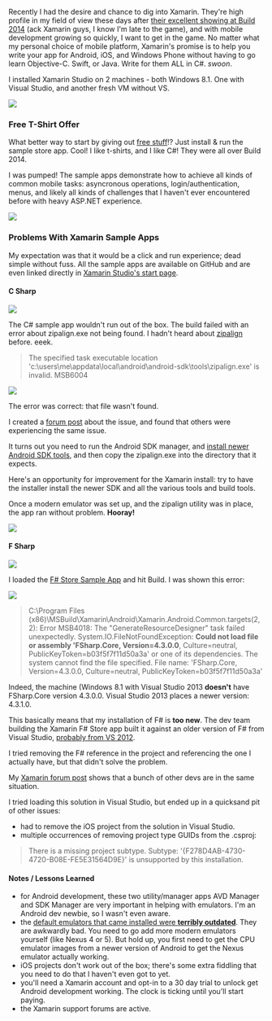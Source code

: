 <!--{Title:"Xamarin Studio Sample Apps Have Some Problems",Intro:"I had some problems with the Xamarin sample apps in my first encounter with Xamarin Studio.",PublishedOn:"01-Jul-2014", Tags:["xamarin"]}-->
<style>img{display: block;margin-left: auto;margin-right: auto}</style>
Recently I had the desire and chance to dig into Xamarin. They're high profile in my field of view these days after [their excellent showing at Build 2014](http://channel9.msdn.com/Events/Build/2014/3-653) (ack Xamarin guys, I know I'm late to the game), and with mobile development growing so quickly, I want to get in the game. No matter what my personal choice of mobile platform, Xamarin's promise is to help you write your app for Android, iOS, and Windows Phone without having to go learn Objective-C. Swift, or Java. Write for them ALL in C#. *swoon*. 

I installed Xamarin Studio on 2 machines - both Windows 8.1. One with Visual Studio, and another fresh VM without VS.

![](img/xamarin-splash.png)

### Free T-Shirt Offer

What better way to start by giving out [free stuff](https://xamarin.com/c-sharp-shirt)!? Just install & run the sample store app. Cool! I like t-shirts, and I like C#! They were all over Build 2014. 

I was pumped! The sample apps demonstrate how to achieve all kinds of common mobile tasks: asyncronous operations, login/authentication, menus, and likely all kinds of challenges that I haven't ever encountered before with heavy ASP.NET experience.  

![](img/xamarin-free-billboard.png)

### Problems With Xamarin Sample Apps

My expectation was that it would be a click and run experience; dead simple without fuss. All the sample apps are available on GitHub and are even linked directly in [Xamarin Studio's start page](img/xamarin-studio-sample-apps.png). 

#### C Sharp

![](img/xamarin-csharp-phones.png)

The C# sample app wouldn't run out of the box. The build failed with an error about zipalign.exe not being found. I hadn't heard about [zipalign](http://developer.android.com/tools/help/zipalign.html) before. eeek.

> The specified task executable location 'c:\users\me\appdata\local\android\android-sdk\\tools\zipalign.exe' is invalid. MSB6004

![](img/xamarin-config-xml-csharp.png)

The error was correct: that file wasn't found. 

I created a [forum post](http://forums.xamarin.com/discussion/19331/specified-task-executable-location-zipalign-exe-is-invalid) about the issue, and found that others were experiencing the same issue.

It turns out you need to run the Android SDK manager, and [install newer Android SDK tools](img/xamarin-android-sdk-manager), and then copy the zipalign.exe into the directory that it expects.  

Here's an opportunity for improvement for the Xamarin install: try to have the installer install the newer SDK and all the various tools and build tools.

Once a modern emulator was set up, and the zipalign utility was in place, the app ran without problem. **Hooray!**

![](img/xamarin-tshirt-success.png)


#### F Sharp

![](img/xamarin-fsharp-phones.png)

I loaded the [F# Store Sample App](http://xamarin.com/f-sharp-shirt) and hit Build. I was shown this error:

![](img/xamarin-fsharp-build-error.png) 

> C:\Program Files (x86)\MSBuild\Xamarin\Android\Xamarin.Android.Common.targets(2,2): Error MSB4018: The "GenerateResourceDesigner" task failed unexpectedly.
System.IO.FileNotFoundException: **Could not load file or assembly 'FSharp.Core, Version=4.3.0.0**, Culture=neutral, PublicKeyToken=b03f5f7f11d50a3a' or one of its dependencies. The system cannot find the file specified.
File name: 'FSharp.Core, Version=4.3.0.0, Culture=neutral, PublicKeyToken=b03f5f7f11d50a3a'
   
Indeed, the machine (Windows 8.1 with Visual Studio 2013 **doesn't** have FSharp.Core version 4.3.0.0. Visual Studio 2013 places a newer version: 4.3.1.0.
 
This basically means that my installation of F# is **too new**. The dev team building the Xamarin F# Store app built it against an older version of F# from Visual Studio, [probably from VS 2012](http://stackoverflow.com/a/20362049/23199).

I tried removing the F# reference in the project and referencing the one I actually have, but that didn't solve the problem.

My [Xamarin forum post](http://forums.xamarin.com/discussion/19550/building-fsharp-store-sample-project-filenotfoundexception-for-fsharp-core) shows that a bunch of other devs are in the same situation.

I tried loading this solution in Visual Studio, but ended up in a quicksand pit of other issues:

- had to remove the iOS project from the solution in Visual Studio.
- multiple occurrences of removing project type GUIDs from the .csproj: 

> There is a missing project subtype. Subtype: '{F278D4AB-4730-4720-B08E-FE5E31564D9E}' is unsupported by this installation.

#### Notes / Lessons Learned

- for Android development, these two utility/manager apps AVD Manager and SDK Manager are very important in helping with emulators. I'm an Android dev newbie, so I wasn't even aware.
-  the [default emulators that came installed were **terribly outdated**](img/xamarin-avg-defaults.png). They are awkwardly bad. You need to go add more modern emulators yourself (like Nexus 4 or 5). But hold up, you first need to get the CPU emulator images from a newer version of Android to get the Nexus emulator actually working.
-  iOS projects don't work out of the box; there's some extra fiddling that you need to do that I haven't even got to yet.
-  you'll need a Xamarin account and opt-in to a 30 day trial to unlock get Android development working. The clock is ticking until you'll start paying.
- the Xamarin support forums are active.
